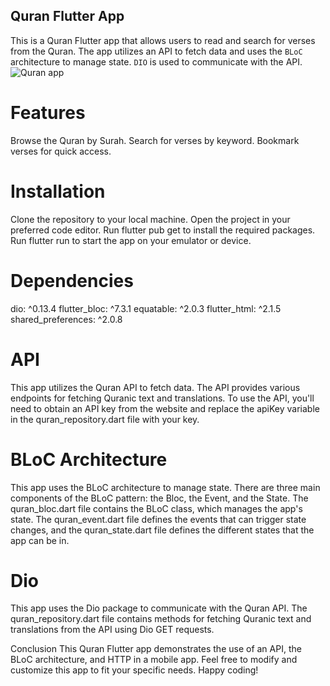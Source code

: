 ## Quran Flutter App
 
This is a Quran Flutter app that allows users to read and search for verses from the Quran. The app utilizes an API to fetch data and uses the `BLoC` architecture to manage state. `DIO` is used to communicate with the API.
<br>
<img src="assets/images/quranfram" alt="Quran app" title="Quran">
# Features
Browse the Quran by Surah.
Search for verses by keyword.
Bookmark verses for quick access.
 
# Installation
Clone the repository to your local machine.
Open the project in your preferred code editor.
Run flutter pub get to install the required packages.
Run flutter run to start the app on your emulator or device.
# Dependencies
 dio: ^0.13.4
flutter_bloc: ^7.3.1
equatable: ^2.0.3
flutter_html: ^2.1.5
shared_preferences: ^2.0.8

# API
This app utilizes the Quran API to fetch data. The API provides various endpoints for fetching Quranic text and translations. To use the API, you'll need to obtain an API key from the website and replace the apiKey variable in the quran_repository.dart file with your key.

# BLoC Architecture
This app uses the BLoC architecture to manage state. There are three main components of the BLoC pattern: the Bloc, the Event, and the State. The quran_bloc.dart file contains the BLoC class, which manages the app's state. The quran_event.dart file defines the events that can trigger state changes, and the quran_state.dart file defines the different states that the app can be in.

#  Dio
This app uses the  Dio package to communicate with the Quran API. The quran_repository.dart file contains methods for fetching Quranic text and translations from the API using  Dio GET requests.

Conclusion
This Quran Flutter app demonstrates the use of an API, the BLoC architecture, and HTTP in a mobile app. Feel free to modify and customize this app to fit your specific needs. Happy coding!






